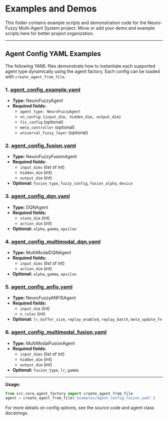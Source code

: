 # Examples and Demos

This folder contains example scripts and demonstration code for the Neuro-Fuzzy Multi-Agent System project. Move or add your demo and example scripts here for better project organization.

---

## Agent Config YAML Examples

The following YAML files demonstrate how to instantiate each supported agent type dynamically using the agent factory. Each config can be loaded with `create_agent_from_file`.

### 1. [agent_config_example.yaml](./agent_config_example.yaml)
- **Type:** NeuroFuzzyAgent
- **Required fields:**
  - `agent_type: NeuroFuzzyAgent`
  - `nn_config`: `{input_dim, hidden_dim, output_dim}`
  - `fis_config` (optional)
  - `meta_controller` (optional)
  - `universal_fuzzy_layer` (optional)

### 2. [agent_config_fusion.yaml](./agent_config_fusion.yaml)
- **Type:** NeuroFuzzyFusionAgent
- **Required fields:**
  - `input_dims` (list of int)
  - `hidden_dim` (int)
  - `output_dim` (int)
- **Optional:** `fusion_type`, `fuzzy_config`, `fusion_alpha`, `device`

### 3. [agent_config_dqn.yaml](./agent_config_dqn.yaml)
- **Type:** DQNAgent
- **Required fields:**
  - `state_dim` (int)
  - `action_dim` (int)
- **Optional:** `alpha`, `gamma`, `epsilon`

### 4. [agent_config_multimodal_dqn.yaml](./agent_config_multimodal_dqn.yaml)
- **Type:** MultiModalDQNAgent
- **Required fields:**
  - `input_dims` (list of int)
  - `action_dim` (int)
- **Optional:** `alpha`, `gamma`, `epsilon`

### 5. [agent_config_anfis.yaml](./agent_config_anfis.yaml)
- **Type:** NeuroFuzzyANFISAgent
- **Required fields:**
  - `input_dim` (int)
  - `n_rules` (int)
- **Optional:** `lr`, `buffer_size`, `replay_enabled`, `replay_batch`, `meta_update_fn`

### 6. [agent_config_multimodal_fusion.yaml](./agent_config_multimodal_fusion.yaml)
- **Type:** MultiModalFusionAgent
- **Required fields:**
  - `input_dims` (list of int)
  - `hidden_dim` (int)
  - `output_dim` (int)
- **Optional:** `fusion_type`, `lr`, `gamma`

---

**Usage:**
```python
from src.core.agent_factory import create_agent_from_file
agent = create_agent_from_file('examples/agent_config_fusion.yaml')
```

For more details on config options, see the source code and agent class docstrings.
